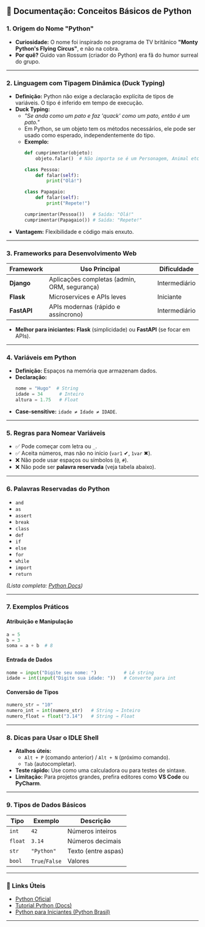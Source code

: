 
## **📝 Documentação: Conceitos Básicos de Python**  

### **1. Origem do Nome "Python"**  
- **Curiosidade:** O nome foi inspirado no programa de TV britânico **"Monty Python's Flying Circus"**, e não na cobra.  
- **Por quê?** Guido van Rossum (criador do Python) era fã do humor surreal do grupo.  

---

### **2. Linguagem com Tipagem Dinâmica (Duck Typing)**  
- **Definição:** Python não exige a declaração explícita de tipos de variáveis. O tipo é inferido em tempo de execução.  
- **Duck Typing:**  
  - *"Se anda como um pato e faz 'quack' como um pato, então é um pato."*  
  - Em Python, se um objeto tem os métodos necessários, ele pode ser usado como esperado, independentemente do tipo.  
  - **Exemplo:**  
    ```python
    def cumprimentar(objeto):
        objeto.falar()  # Não importa se é um Personagem, Animal etc., desde que tenha .falar()

    class Pessoa:
        def falar(self):
            print("Olá!")

    class Papagaio:
        def falar(self):
            print("Repete!")

    cumprimentar(Pessoa())   # Saída: "Olá!"  
    cumprimentar(Papagaio()) # Saída: "Repete!"  
    ```  
- **Vantagem:** Flexibilidade e código mais enxuto.  

---

### **3. Frameworks para Desenvolvimento Web**  
| Framework | Uso Principal | Dificuldade |  
|-----------|--------------|--------------|  
| **Django** | Aplicações completas (admin, ORM, segurança) | Intermediário |  
| **Flask**  | Microservices e APIs leves | Iniciante |  
| **FastAPI** | APIs modernas (rápido e assíncrono) | Intermediário |  

- **Melhor para iniciantes:** **Flask** (simplicidade) ou **FastAPI** (se focar em APIs).  

---

### **4. Variáveis em Python**  
- **Definição:** Espaços na memória que armazenam dados.  
- **Declaração:**  
  ```python
  nome = "Hugo"  # String  
  idade = 34      # Inteiro  
  altura = 1.75   # Float  
  ```  
- **Case-sensitive:** `idade ≠ Idade ≠ IDADE`.  

---

### **5. Regras para Nomear Variáveis**  
- ✅ Pode começar com letra ou `_`.  
- ✅ Aceita números, mas não no início (`var1` ✔, `1var` ✖).  
- ❌ Não pode usar espaços ou símbolos (`@`, `#`).  
- ❌ Não pode ser **palavra reservada** (veja tabela abaixo).  

---

### **6. Palavras Reservadas do Python**  

- `and` 
- `as` 
- `assert`
- `break` 
- `class` 
- `def` 
- `if` 
- `else` 
- `for` 
- `while` 
- `import` 
- `return`  


*(Lista completa: [Python Docs](https://docs.python.org/3/reference/lexical_analysis.html#keywords))*  

---

### **7. Exemplos Práticos**  
#### **Atribuição e Manipulação**  
```python
a = 5  
b = 3  
soma = a + b  # 8  
```  

#### **Entrada de Dados**  
```python
nome = input("Digite seu nome: ")          # Lê string  
idade = int(input("Digite sua idade: "))   # Converte para int  
```  

#### **Conversão de Tipos**  
```python
numero_str = "10"  
numero_int = int(numero_str)   # String → Inteiro  
numero_float = float("3.14")   # String → Float  
```  

---

### **8. Dicas para Usar o IDLE Shell**  
- **Atalhos úteis:**  
  - `Alt + P` (comando anterior) / `Alt + N` (próximo comando).  
  - `Tab` (autocompletar).  
- **Teste rápido:** Use como uma calculadora ou para testes de sintaxe.  
- **Limitação:** Para projetos grandes, prefira editores como **VS Code** ou **PyCharm**.  

---

### **9. Tipos de Dados Básicos**  
| Tipo   | Exemplo        | Descrição              | 
|--------|----------------|------------------------|
| `int`  | `42`           | Números inteiros       |  
| `float`| `3.14`         | Números decimais       |  
| `str`  | `"Python"`     | Texto (entre aspas)    |  
| `bool` | `True`/`False` | Valores                |  

---

### **🔗 Links Úteis**  
- [Python Oficial](https://www.python.org/)  
- [Tutorial Python (Docs)](https://docs.python.org/pt-br/3/tutorial/)  
- [Python para Iniciantes (Python Brasil)](https://python.org.br/)  

---


